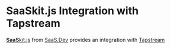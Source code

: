 
# **SaaS**kit.js Integration with Tapstream

[**SaaS**kit.js](https://saaskit.js.org) from [SaaS.Dev](https://saas.dev) provides an integration with [Tapstream](https://saaskit.js.org/integrations/tapstream)
